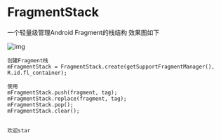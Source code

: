 # FragmentStack
一个轻量级管理Android Fragment的栈结构 效果图如下

![img](https://github.com/burtYang/FragmentStack/blob/master/app/src/main/res/drawable/demo.gif)
 
    创建Fragment栈
    mFragmentStack = FragmentStack.create(getSupportFragmentManager(), R.id.fl_container);
    
    使用
    mFragmentStack.push(fragment, tag);
    mFragmentStack.replace(fragment, tag);
    mFragmentStack.pop();
    mFragmentStack.clear();
    
    
    欢迎star
